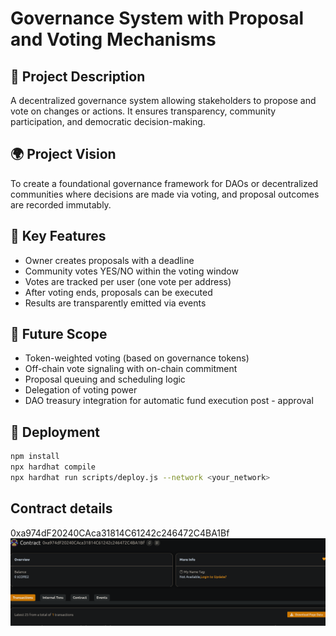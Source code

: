 # Governance System with Proposal and Voting Mechanisms     

## 🧠 Project Description              

A decentralized governance system allowing stakeholders to propose and vote on changes or actions. It ensures transparency, community participation, and democratic decision-making.

## 🌍 Project Vision    

To create a foundational governance framework for DAOs or decentralized communities where decisions are made via voting, and proposal outcomes are recorded immutably.

## 🔑 Key Features                     

- Owner creates proposals with a deadline
- Community votes YES/NO within the voting window
- Votes are tracked per user (one vote per address)
- After voting ends, proposals can be executed
- Results are transparently emitted via events

## 🚀 Future Scope

- Token-weighted voting (based on governance tokens)
- Off-chain vote signaling with on-chain commitment
- Proposal queuing and scheduling logic
- Delegation of voting power
- DAO treasury integration for automatic fund execution post - approval 

## 📜 Deployment

```bash
npm install
npx hardhat compile
npx hardhat run scripts/deploy.js --network <your_network>
```

## Contract details
0xa974dF20240CAca31814C61242c246472C4BA1Bf![alt text](image.png)
